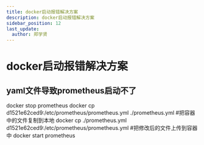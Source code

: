 ```yaml
---
title: docker启动报错解决方案
description: docker启动报错解决方案
sidebar_position: 12
last_update:
  author: 郑学贤
---
```


# docker启动报错解决方案

## yaml文件导致prometheus启动不了

  docker stop  prometheus
  docker cp  d1521e62ced9:/etc/prometheus/prometheus.yml ./prometheus.yml #把容器中的文件复制到本地
  docker cp  ./prometheus.yml d1521e62ced9:/etc/prometheus/prometheus.yml #把修改后的文件上传到容器中
  docker start  prometheus



